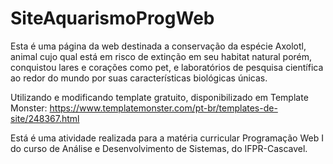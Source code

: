 # SiteAquarismoProgWeb

Esta é uma página da web destinada a conservação da espécie Axolotl, animal cujo qual está em risco de extinção em seu habitat natural porém, conquistou lares e corações como pet, e laboratórios de pesquisa científica ao redor do mundo por suas características biológicas únicas.  

Utilizando e modificando template gratuito, disponibilizado em Template Monster: https://www.templatemonster.com/pt-br/templates-de-site/248367.html

Está é uma atividade realizada para a matéria curricular Programação Web I do curso de Análise e Desenvolvimento de Sistemas, do IFPR-Cascavel. 
